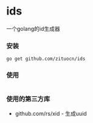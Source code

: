 # ids

一个golang的id生成器

### 安装

```shell
go get github.com/zituocn/ids
```

### 使用

```go

```


### 使用的第三方库
* github.com/rs/xid - 生成uuid